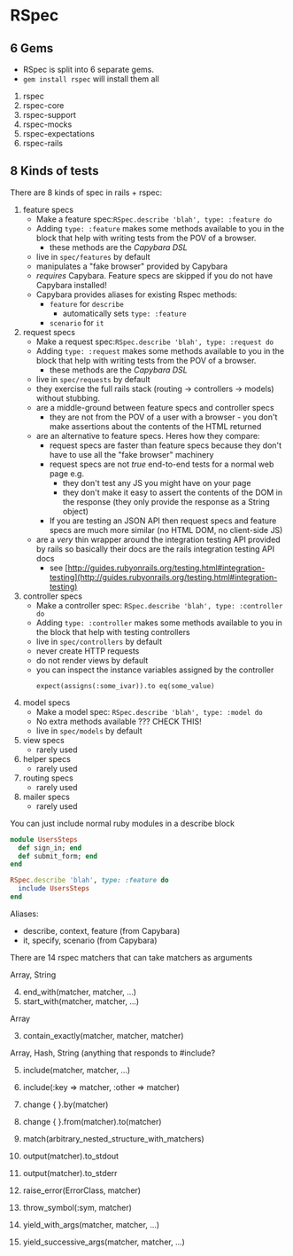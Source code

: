 # RSpec

## 6 Gems

- RSpec is split into 6 separate gems.
- `gem install rspec` will install them all

1. rspec
2. rspec-core
3. rspec-support
4. rspec-mocks
5. rspec-expectations
6. rspec-rails

## 8 Kinds of tests

There are 8 kinds of spec in rails + rspec:

1. feature specs
    - Make a feature spec:`RSpec.describe 'blah', type: :feature do`
    - Adding `type: :feature` makes some methods available to you in the block
      that help with writing tests from the POV of a browser.
        - these methods are the _Capybara DSL_
    - live in `spec/features` by default
    - manipulates a "fake browser" provided by Capybara
    - _requires_ Capybara. Feature specs are skipped if you do not have Capybara
      installed!
    - Capybara provides aliases for existing Rspec methods:
        - `feature` for `describe`
            - automatically sets `type: :feature`
        - `scenario` for `it`
2. request specs
    - Make a request spec:`RSpec.describe 'blah', type: :request do`
    - Adding `type: :request` makes some methods available to you in the block
      that help with writing tests from the POV of a browser.
        - these methods are the _Capybara DSL_
    - live in `spec/requests` by default
    - they exercise the full rails stack (routing -> controllers -> models)
      without stubbing.
    - are a middle-ground between feature specs and controller specs
        - they are not from the POV of a user with a browser - you don't make
          assertions about the contents of the HTML returned
    - are an alternative to feature specs. Heres how they compare:
        - request specs are faster than feature specs because they don't have to
          use all the "fake browser" machinery
        - request specs are not _true_ end-to-end tests for a normal web page
          e.g.
            - they don't test any JS you might have on your page
            - they don't make it easy to assert the contents of the DOM in the
              response (they only provide the response as a String object)
        - If you are testing an JSON API then request specs and feature specs
          are much more similar (no HTML DOM, no client-side JS)
    - are a _very_ thin wrapper around the integration testing API provided by
      rails so basically their docs are the rails integration testing API docs
        - see
          [http://guides.rubyonrails.org/testing.html#integration-testing](http://guides.rubyonrails.org/testing.html#integration-testing)
3. controller specs
    - Make a controller spec: `RSpec.describe 'blah', type: :controller do`
    - Adding `type: :controller` makes some methods available to you in the
      block that help with testing controllers
    - live in `spec/controllers` by default
    - never create HTTP requests
    - do not render views by default
    - you can inspect the instance variables assigned by the controller
        ```
        expect(assigns(:some_ivar)).to eq(some_value)
        ```
4. model specs
    - Make a model spec: `RSpec.describe 'blah', type: :model do`
    - No extra methods available ??? CHECK THIS!
    - live in `spec/models` by default
5. view specs
    - rarely used
6. helper specs
    - rarely used
7. routing specs
    - rarely used
8. mailer specs
    - rarely used

You can just include normal ruby modules in a describe block

```ruby
module UsersSteps
  def sign_in; end
  def submit_form; end
end

RSpec.describe 'blah', type: :feature do
  include UsersSteps
end
```

Aliases:

- describe, context, feature (from Capybara)
- it, specify, scenario (from Capybara)

There are 14 rspec matchers that can take matchers as arguments

Array, String

4. end_with(matcher, matcher, ...)
5. start_with(matcher, matcher, ...)

Array

3. contain_exactly(matcher, matcher, matcher)

Array, Hash, String (anything that responds to #include?

5. include(matcher, matcher, ...)
6. include(:key => matcher, :other => matcher)

7. change { }.by(matcher)
8. change { }.from(matcher).to(matcher)
9. match(arbitrary_nested_structure_with_matchers)
10. output(matcher).to_stdout
11. output(matcher).to_stderr
12. raise_error(ErrorClass, matcher)
13. throw_symbol(:sym, matcher)
14. yield_with_args(matcher, matcher, ...)
15. yield_successive_args(matcher, matcher, ...)
